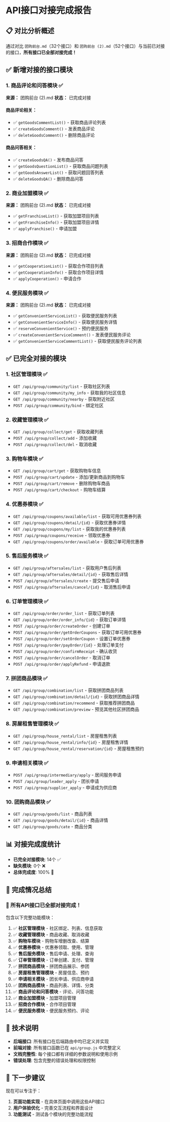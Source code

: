# API接口对接完成报告

## 📋 对比分析概述

通过对比 `团购前台.md`（32个接口）和 `团购前台 (2).md`（52个接口）与当前已对接的接口，**所有接口已全部对接完成！**

## ✅ 新增对接的接口模块

### 1. 商品评论和问答模块 ✅
**来源：** 团购前台 (2).md
**状态：** 已完成对接

#### 商品评论相关：
- ✅ `getGoodsCommentList()` - 获取商品评论列表
- ✅ `createGoodsComment()` - 发表商品评论
- ✅ `deleteGoodsComment()` - 删除商品评论

#### 商品问答相关：
- ✅ `createGoodsQA()` - 发布商品问答
- ✅ `getGoodsQuestionList()` - 获取商品问题列表
- ✅ `getGoodsAnswerList()` - 获取问题回答列表
- ✅ `deleteGoodsQA()` - 删除商品问答

### 2. 商业加盟模块 ✅
**来源：** 团购前台 (2).md
**状态：** 已完成对接

- ✅ `getFranchiseList()` - 获取加盟项目列表
- ✅ `getFranchiseInfo()` - 获取加盟项目详情
- ✅ `applyFranchise()` - 申请加盟

### 3. 招商合作模块 ✅
**来源：** 团购前台 (2).md
**状态：** 已完成对接

- ✅ `getCooperationList()` - 获取合作项目列表
- ✅ `getCooperationInfo()` - 获取合作项目详情
- ✅ `applyCooperation()` - 申请合作

### 4. 便民服务模块 ✅
**来源：** 团购前台 (2).md
**状态：** 已完成对接

- ✅ `getConvenientServiceList()` - 获取便民服务列表
- ✅ `getConvenientServiceInfo()` - 获取便民服务详情
- ✅ `reserveConvenientService()` - 预约便民服务
- ✅ `createConvenientServiceComment()` - 发表便民服务评论
- ✅ `getConvenientServiceCommentList()` - 获取便民服务评论列表

## ✅ 已完全对接的模块

### 1. 社区管理模块 ✅
- `GET /api/group/community/list` - 获取社区列表
- `GET /api/group/community/my_info` - 获取我的社区信息
- `GET /api/group/community/nearby` - 获取附近社区
- `POST /api/group/community/bind` - 绑定社区

### 2. 收藏管理模块 ✅
- `GET /api/group/collect/get` - 获取收藏列表
- `POST /api/group/collect/add` - 添加收藏
- `POST /api/group/collect/del` - 取消收藏

### 3. 购物车模块 ✅
- `GET /api/group/cart/get` - 获取购物车信息
- `POST /api/group/cart/update` - 添加/更新商品到购物车
- `POST /api/group/cart/remove` - 删除购物车商品
- `POST /api/group/cart/checkout` - 购物车结算

### 4. 优惠券模块 ✅
- `GET /api/group/coupons/available/list` - 获取可用优惠券列表
- `GET /api/group/coupons/detail/{id}` - 获取优惠券详情
- `GET /api/group/coupons/my/list` - 获取我的优惠券列表
- `POST /api/group/coupons/receive` - 领取优惠券
- `GET /api/group/coupons/order/available` - 获取订单可用优惠券

### 5. 售后服务模块 ✅
- `GET /api/group/aftersales/list` - 获取用户售后列表
- `GET /api/group/aftersales/detail/{id}` - 获取售后详情
- `POST /api/group/aftersales/create` - 提交售后申请
- `POST /api/group/aftersales/cancel/{id}` - 取消售后申请

### 6. 订单管理模块 ✅
- `GET /api/group/order/order_list` - 获取订单列表
- `GET /api/group/order/order_info/{id}` - 获取订单详情
- `POST /api/group/order/createOrder` - 创建订单
- `POST /api/group/order/getOrderCoupons` - 获取订单可用优惠券
- `POST /api/group/order/setOrderCoupon` - 设置订单优惠券
- `POST /api/group/order/payOrder/{id}` - 处理订单支付
- `POST /api/group/order/confirmReceipt` - 确认收货
- `POST /api/group/order/cancelOrder` - 取消订单
- `POST /api/group/order/applyRefund` - 申请退款

### 7. 拼团商品模块 ✅
- `GET /api/group/combination/list` - 获取拼团商品列表
- `GET /api/group/combination/detail/{id}` - 获取拼团商品详情
- `GET /api/group/combination/recommend` - 获取推荐拼团商品
- `GET /api/group/combination/preview` - 预览其他社区拼团商品

### 8. 房屋租售管理模块 ✅
- `GET /api/group/house_rental/list` - 房屋租售列表
- `GET /api/group/house_rental/info/{id}` - 房屋租售详情
- `GET /api/group/house_rental/reservation/{id}` - 房屋租售预约

### 9. 申请相关模块 ✅
- `POST /api/group/intermediary/apply` - 居间服务申请
- `POST /api/group/leader_apply` - 团长申请
- `POST /api/group/supplier_apply` - 申请成为供应商

### 10. 团购商品模块 ✅
- `GET /api/group/goods/list` - 商品列表
- `GET /api/group/goods/detail/{id}` - 商品详情
- `GET /api/group/goods/cate` - 商品分类

## 📊 对接完成度统计

- **已完全对接模块**: 14个 ✅
- **缺失模块**: 0个 ❌
- **总体完成度**: 100% 🎉

## 🎉 完成情况总结

### 🚀 **所有API接口已全部对接完成！**

包含以下完整功能模块：

1. ✅ **社区管理模块** - 社区绑定、列表、信息获取
2. ✅ **收藏管理模块** - 商品收藏、取消收藏
3. ✅ **购物车模块** - 购物车增删改查、结算
4. ✅ **优惠券模块** - 优惠券领取、使用、管理
5. ✅ **售后服务模块** - 售后申请、处理、查询
6. ✅ **订单管理模块** - 订单创建、支付、管理
7. ✅ **拼团商品模块** - 拼团商品展示、参团
8. ✅ **房屋租售管理模块** - 房屋信息、预约
9. ✅ **申请相关模块** - 团长申请、供应商申请
10. ✅ **团购商品模块** - 商品列表、详情、分类
11. ✅ **商品评论和问答模块** - 评论、问答功能
12. ✅ **商业加盟模块** - 加盟项目管理
13. ✅ **招商合作模块** - 合作项目管理
14. ✅ **便民服务模块** - 便民服务预约、评论

## 📝 技术说明

- **后端接口**: 所有接口在后端路由中均已定义并实现
- **前端对接**: 所有接口函数已在 `api/group.js` 中完整定义
- **文档完整性**: 每个接口都有详细的参数说明和使用示例
- **错误处理**: 包含完整的错误处理和权限控制

## 🎯 下一步建议

现在可以专注于：
1. **页面功能实现** - 在具体页面中调用这些API接口
2. **用户体验优化** - 完善交互流程和界面设计
3. **功能测试** - 测试各个模块的完整功能流程

